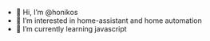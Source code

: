 - 👋 Hi, I’m @honikos
- 👀 I’m interested in home-assistant and home automation
- 🌱 I’m currently learning javascript
<!---- 💞️ I’m looking to collaborate on ...
- 📫 How to reach me ...


honikos/honikos is a ✨ special ✨ repository because its `README.md` (this file) appears on your GitHub profile.
You can click the Preview link to take a look at your changes.
--->
